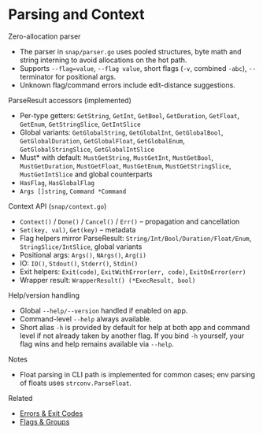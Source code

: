 # Parsing and Context

Zero-allocation parser
- The parser in `snap/parser.go` uses pooled structures, byte math and string interning to avoid allocations on the hot path.
- Supports `--flag=value`, `--flag value`, short flags (`-v`, combined `-abc`), `--` terminator for positional args.
- Unknown flag/command errors include edit-distance suggestions.

ParseResult accessors (implemented)
- Per-type getters: `GetString`, `GetInt`, `GetBool`, `GetDuration`, `GetFloat`, `GetEnum`, `GetStringSlice`, `GetIntSlice`
- Global variants: `GetGlobalString`, `GetGlobalInt`, `GetGlobalBool`, `GetGlobalDuration`, `GetGlobalFloat`, `GetGlobalEnum`, `GetGlobalStringSlice`, `GetGlobalIntSlice`
- Must* with default: `MustGetString`, `MustGetInt`, `MustGetBool`, `MustGetDuration`, `MustGetFloat`, `MustGetEnum`, `MustGetStringSlice`, `MustGetIntSlice` and global counterparts
- `HasFlag`, `HasGlobalFlag`
- `Args []string`, `Command *Command`

Context API (`snap/context.go`)
- `Context()` / `Done()` / `Cancel()` / `Err()` – propagation and cancellation
- `Set(key, val)`, `Get(key)` – metadata
- Flag helpers mirror ParseResult: `String/Int/Bool/Duration/Float/Enum`, `StringSlice/IntSlice`, global variants
- Positional args: `Args()`, `NArgs()`, `Arg(i)`
- IO: `IO()`, `Stdout()`, `Stderr()`, `Stdin()`
- Exit helpers: `Exit(code)`, `ExitWithError(err, code)`, `ExitOnError(err)`
- Wrapper result: `WrapperResult() (*ExecResult, bool)`

Help/version handling
- Global `--help/--version` handled if enabled on app.
- Command-level `--help` always available.
- Short alias `-h` is provided by default for help at both app and command level if not already taken by another flag. If you bind `-h` yourself, your flag wins and help remains available via `--help`.

Notes
- Float parsing in CLI path is implemented for common cases; env parsing of floats uses `strconv.ParseFloat`.

Related
- [Errors & Exit Codes](./errors-and-exit-codes.md)
- [Flags & Groups](./flags-and-groups.md)
